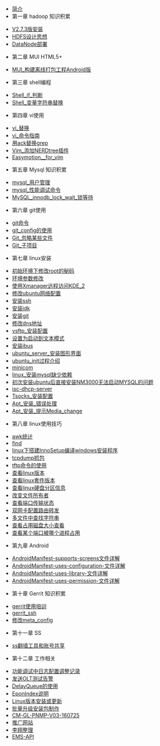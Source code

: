 
* [简介](README.md)
* 第一章 hadoop 知识积累
 - [V2.7.3版安装](hadoop/部署hadoop2.7.3.md)
 - [HDFS设计思想](hadoop/HDFS架构和设计思想.md)
 - [DataNode部署](hadoop/如何快速复制一个DataNode.md)
* 第二章 MUI HTML5+
 - [MUI_构建离线打包工程Android版](mui/MUI_构建离线打包工程Android版.md)
* 第三章 shell编程
 - [Shell_if_判断](linux/shell/Shell_if_判断.md)
 - [Shell_变量字符串替换](linux/shell/Shell_变量字符串替换.md)
* 第四章 vi使用
 - [vi_替换](linux/vi/vi_替换.md)
 - [vi_命令指南](linux/vi/vi_命令指南.md)
 - [用ack替换grep](linux/vi/用ack替换grep.md)
 - [Vim_添加NERDtree插件](linux/vi/Vim_添加NERDtree插件.md)
 - [Easymotion__for_vim](linux/vi/Easymotion__for_vim.md)
* 第五章 Mysql 知识积累
 - [mysql_用户管理](mysql/mysql_用户管理.md)
 - [mysql_性能调试命令](mysql/mysql_性能调试命令.md)
 - [MySQL_innodb_lock_wait_锁等待](mysql/MySQL_innodb_lock_wait_锁等待.md)
* 第六章 git使用
 - [git命令](linux/git/git命令.md)
 - [git_config的使用](linux/git/git_config的使用.md)
 - [Git_忽略某些文件](linux/git/Git_忽略某些文件.md)
 - [Git_子项目](linux/git/Git_子项目.md)
* 第七章 linux安装
 - [初始环境下修改root的秘码](linux/安装/初始环境下修改root的秘码.md)
 - [环境参数修改](linux/安装/环境参数修改.md)
 - [使用Xmanager远程访问KDE_2](linux/安装/如何设置Linux使用Xmanager远程访问KDE_2.md)
 - [修改ubuntu网络配置](linux/安装/修改ubuntu网络配置.md)
 - [安装ssh](linux/安装/安装ssh.md)
 - [安装jdk](linux/安装/安装jdk.md)
 - [安装git](linux/安装/安装git.md)
 - [修改dns地址](linux/安装/修改dns地址.md)
 - [vsftp_安装配置](linux/安装/vsftp_安装配置.md)
 - [设置为启动到文本模式](linux/安装/ubuntu_设置为启动到文本模式.md)
 - [安装ibus](linux/安装/ubuntu_安装ibus.md)
 - [ubuntu_server_安装图形界面](linux/安装/ubuntu_server_安装图形界面.md)
 - [ubuntu_init过程介绍](linux/安装/ubuntu_init过程介绍.md)
 - [minicom](linux/安装/minicom.md)
 - [linux_安装mysql缺少依赖](linux/安装/linux_安装mysql缺少依赖.md)
 - [初次安装ubuntu后直接安装NM3000无法启动MYSQL的问题](linux/安装/初次安装ubuntu后直接安装NM3000无法启动MYSQL的问题.md)
 - [isc-dhcp-server](linux/安装/isc-dhcp-server.md)
 - [Tsocks_安装配置](linux/安装/Tsocks_安装配置.md)
 - [Apt_安装_错误处理](linux/安装/Apt_安装_错误处理.md)
 - [Apt_安装_提示Media_change](linux/安装/Apt_安装_提示Media_change.md)
* 第八章 linux使用技巧
 - [awk统计](linux/技巧/awk统计.md)
 - [find](linux/技巧/find.md)
 - [linux下搭建InnoSetup编译windows安装程序](linux/技巧/linux下搭建InnoSetup编译windows安装程序.md)
 - [tcpdump抓包](linux/技巧/tcpdump抓包.md)
 - [tftp命令的使用](linux/技巧/tftp命令的使用.md)
 - [查看linux版本](linux/技巧/查看linux版本.md)
 - [查看linux套件版本](linux/技巧/查看linux套件版本.md)
 - [查看linux硬盘分区信息](linux/技巧/查看linux硬盘分区信息.md)
 - [改变文件所有者](linux/技巧/改变文件所有者.md)
 - [查看端口传输状态](linux/技巧/查看端口传输状态.md)
 - [双网卡配置路由转发](linux/技巧/双网卡配置路由转发.md)
 - [多文件中查找字符串](linux/技巧/多文件中查找字符串.md)
 - [查看占用磁盘大小查看](linux/技巧/查看占用磁盘大小查看.md)
 - [查看某个端口被哪个进程占用](linux/技巧/查看某个端口被哪个进程占用.md)
* 第九章 Android
 - [AndroidManifest-supports-screens文件详解](android/AndroidManifest-supports-screens文件详解.md)
 - [AndroidManifest-uses-configuration-文件详解](android/AndroidManifest-uses-configuration-文件详解.md)
 - [AndroidManifest-uses-library-文件详解](android/AndroidManifest-uses-library-文件详解.md)
 - [AndroidManifest-uses-permission-文件详解](android/AndroidManifest-uses-permission-文件详解.md)
* 第十章 Gerrit 知识积累
 - [gerrit使用培训](gerrit/gerrit使用培训.md)
 - [gerrit_ssh](gerrit/gerrit_ssh.md)
 - [修改meta_config](gerrit/修改meta_config.md)
* 第十一章 SS
 - [ss翻墙工具和账号共享](ss/ss翻墙工具和账号共享.md)
* 第十二章 工作相关
 - [功能调试中日志配置调整记录](work/功能调试中日志配置调整记录.md)
 - [发送OLT测试告警](work/发送OLT测试告警.md)
 - [DelayQueue的使用](work/DelayQueue的使用.md)
 - [EponIndex说明](work/EponIndex说明.md)
 - [Linux版本安装或更新](work/Linux版本安装或更新.md)
 - [批量升级安装包制作](work/批量升级安装包制作.md)
 - [CM-GL-PNMP-V03-160725](work/CM-GL-PNMP-V03-160725.md)
 - [推广网站](http://172.17.1.251:8110/spread)
 - [李翔整理](http://172.17.1.251:8110/dm/dm.html)
 - [EMS-API](http://172.17.1.251:8110/ems-api)
